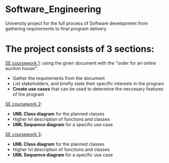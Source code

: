 # Software_Engineering
University project for the full process of Software development from gathering requirements to final program delivery

# The project consists of 3 sections:
  [SE coursework 1](https://github.com/Newcastle98/Software_Engineering/blob/master/SE%20Coursework%201/SE%20Coursework%201%20PDF_Report.pdf): using the given document with the "order for an online auction house": 
  * Gather the requirements from the document
  * List stakeholders, and briefly state their specific interests in the program
  * __Create use cases__ that can be used to determine the neccesary features of the program

[SE coursework 2](https://github.com/Newcastle98/Software_Engineering/blob/master/SE%20Coursework%202/SE%20Coursework%202%20Report.pdf): 
  * __UML Class diagram__ for the planned classes
  * Higher lvl description of functions and classes
  * __UML Sequence diagram__ for a specific use case

[SE coursework 3](https://github.com/Newcastle98/Software_Engineering/blob/master/SE%20Coursework%202/SE%20Coursework%202%20Report.pdf): 
  * __UML Class diagram__ for the planned classes
  * Higher lvl description of functions and classes
  * __UML Sequence diagram__ for a specific use case
